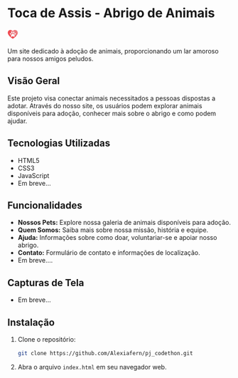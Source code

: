 
# Toca de Assis - Abrigo de Animais

![Logo do Projeto](Project_Codethon/src/images/favicon.png)

Um site dedicado à adoção de animais, proporcionando um lar amoroso para nossos amigos peludos.

## Visão Geral

Este projeto visa conectar animais necessitados a pessoas dispostas a adotar. Através do nosso site, os usuários podem explorar animais disponíveis para adoção, conhecer mais sobre o abrigo e como podem ajudar.

## Tecnologias Utilizadas

- HTML5
- CSS3
- JavaScript
- Em breve...

## Funcionalidades

- **Nossos Pets:** Explore nossa galeria de animais disponíveis para adoção.
- **Quem Somos:** Saiba mais sobre nossa missão, história e equipe.
- **Ajuda:** Informações sobre como doar, voluntariar-se e apoiar nosso abrigo.
- **Contato:** Formulário de contato e informações de localização.
- Em breve....

## Capturas de Tela

- Em breve...

## Instalação

1. Clone o repositório:
   ```bash
   git clone https://github.com/Alexiafern/pj_codethon.git
   ```

2. Abra o arquivo `index.html` em seu navegador web.
